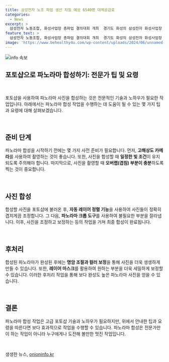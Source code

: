 ```yaml
---
title: 삼성전자 노조 파업 생산 차질 예상 6540명 대체공급료
categories:
  - News
excerpt: >
  삼성전자 노동조합, 화성사업장 총파업 결의대회 개최  경기도 화성의 삼성전자 화성사업장 앞에서 전국삼성전자노동조합이 파업 결의대회를 열었다. 노조는 높은 임금, 유급휴가, 초과이익성과급 기준 개선, 파업으로 인한 임금 손실 보상 등을 요구하며 노사 간 긴장이 고조되고 있다.
feature_text: >
  삼성전자 노동조합, 화성사업장 총파업 결의대회 개최  경기도 화성의 삼성전자 화성사업장 앞에서 전국삼성전자노동조합이 파업 결의대회를 열었다. 노조는 높은 임금, 유급휴가, 초과이익성과급 기준 개선, 파업으로 인한 임금 손실 보상 등을 요구하며 노사 간 긴장이 고조되고 있다.
image: 'https://www.behealthy4u.com/wp-content/uploads/2024/06/unnamed-file.png'
---
```


<p><img src="https://www.behealthy4u.com/wp-content/uploads/2024/06/unnamed-file.png" alt="info 속보" /></p>

<h2 data-ke-size="size32">포토샵으로 파노라마 합성하기: 전문가 팁 및 요령</h2>

<p data-ke-size="size16">&nbsp;</p>

<p>포토샵을 사용하여 파노라마 사진을 합성하는 것은 전문적인 기술과 노하우가 필요한 작업입니다. 아래에서는 파노라마 합성 작업을 수행하는 데 도움이 될 수 있는 몇 가지 팁과 요령에 대해 살펴보겠습니다.</p>

<p data-ke-size="size16">&nbsp;</p>

<h2 data-ke-size="size26">준비 단계</h2>

<p data-ke-size="size16">파노라마 합성을 시작하기 전에는 몇 가지 사전 준비가 필요합니다. 먼저, <b>고해상도 카메라</b>를 사용하여 촬영하는 것이 좋습니다. 또한, 사진을 합성할 때 <b>일정한 빛 조건</b>이 유지되도록 주의해야 합니다. 마지막으로, 사진을 촬영할 때 <b>오버랩(겹침) 부분이 충분</b>하도록 찍는 것이 중요합니다.</p>

<p data-ke-size="size16">&nbsp;</p>

<h2 data-ke-size="size26">사진 합성</h2>

<p data-ke-size="size16">합성할 사진을 포토샵에 불러온 후, <b>자동 레이어 정렬 기능</b>을 사용하여 사진들이 정확히 겹치게끔 조정합니다. 그 다음, <b>파노라마 크롭 도구</b>를 사용하여 불필요한 부분을 잘라냅니다. 이후, 사진을 조정하고 보정하는 등의 작업을 거쳐 최종 합성이 완료됩니다.</p>

<p data-ke-size="size16">&nbsp;</p>

<h2 data-ke-size="size26">후처리</h2>

<p data-ke-size="size16">합성된 파노라마가 완성된 후에는 <b>명암 조절과 컬러 보정</b>을 통해 사진을 더욱 생생하게 만들 수 있습니다. 또한, <b>레이어 마스크</b>를 활용하여 원하는 부분을 더욱 세밀하게 보정할 수 있습니다. 이러한 후처리 작업을 통해 보다 완성도 높은 파노라마 사진을 얻을 수 있습니다.</p>

<p data-ke-size="size16">&nbsp;</p>

<h2 data-ke-size="size26">결론</h2>

<p data-ke-size="size16">파노라마 합성 작업은 고급 포토샵 기술과 노하우가 필요하지만, 위에서 안내한 팁과 요령을 따른다면 보다 효과적으로 작업을 수행할 수 있습니다. 파노라마 합성은 전문가만이 하는 작업이 아니라 누구에게나 도전해 볼만한 멋진 작업입니다.</p>

<p data-ke-size="size16">&nbsp;</p>
생생한 뉴스, <a href="https://onioninfo.kr" rel="dofollow">onioninfo.kr</a>


